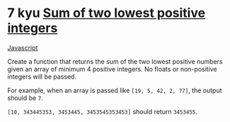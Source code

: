 # 7 kyu [Sum of two lowest positive integers](https://www.codewars.com/kata/558fc85d8fd1938afb000014)

<!-- START LANGUAGE_LINKS -->

[Javascript](./javascript.js)

<!-- END LANGUAGE_LINKS -->

Create a function that returns the sum of the two lowest positive numbers given an array of minimum 4 positive integers. No floats or non-positive integers will be passed.

For example, when an array is passed like `[19, 5, 42, 2, 77]`, the output should be `7`.

`[10, 343445353, 3453445, 3453545353453]` should return `3453455`.
